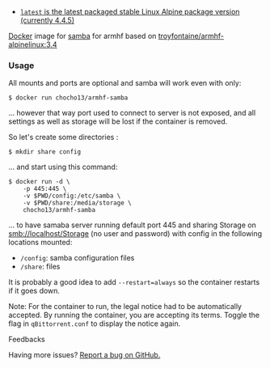 * [`latest` is the latest packaged stable Linux Alpine package version (currently 4.4.5)](https://github.com/chocho13/armhf-samba/blob/master/Dockerfile)

[Docker](https://www.docker.com/) image for [samba](https://www.samba.org/) for armhf based on [troyfontaine/armhf-alpinelinux:3.4](https://hub.docker.com/r/troyfontaine/armhf-alpinelinux/)

### Usage

All mounts and ports are optional and samba will work even with only:

    $ docker run chocho13/armhf-samba

... however that way port used to connect to server is not exposed, and all settings as well as storage will be lost if the container is removed.

So let's create some directories :

    $ mkdir share config

... and start using this command:

    $ docker run -d \
        -p 445:445 \
        -v $PWD/config:/etc/samba \
        -v $PWD/share:/media/storage \
        chocho13/armhf-samba

... to have samaba server running default port 445 and sharing Storage on [smb://localhost/Storage](smb://localhost/Storage) (no user and password) with config in the following locations mounted:

* `/config`: samba configuration files
* `/share`: files

It is probably a good idea to add `--restart=always` so the container restarts if it goes down.

Note: For the container to run, the legal notice had to be automatically accepted. By running the container, you are accepting its terms. Toggle the flag in `qBittorrent.conf` to display the notice again.

Feedbacks

Having more issues? [Report a bug on GitHub.](https://github.com/chocho13/armhf-samba/issues)
